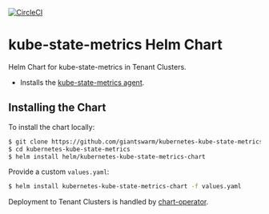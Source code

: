 [![CircleCI](https://circleci.com/gh/giantswarm/kubernetes-kube-state-metrics.svg?style=svg&circle-token=1d6a6248b1d64bd698c7b68801a879ecc9e185f8)](https://circleci.com/gh/giantswarm/kubernetes-kube-state-metrics)

# kube-state-metrics Helm Chart
Helm Chart for kube-state-metrics in Tenant Clusters.

* Installs the [kube-state-metrics agent](https://github.com/kubernetes/kube-state-metrics).

## Installing the Chart

To install the chart locally:

```bash
$ git clone https://github.com/giantswarm/kubernetes-kube-state-metrics.git
$ cd kubernetes-kube-state-metrics
$ helm install helm/kubernetes-kube-state-metrics-chart
```

Provide a custom `values.yaml`:

```bash
$ helm install kubernetes-kube-state-metrics-chart -f values.yaml
```

Deployment to Tenant Clusters is handled by [chart-operator](https://github.com/giantswarm/chart-operator).
